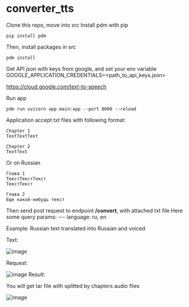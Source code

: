 # converter_tts

Clone this repo, move into src
Install pdm with pip 
```
pip install pdm
```
Then, install packages in src

```
pdm install
```

Get API json with keys from google, and set your env variable GOOGLE_APPLICATION_CREDENTIALS=<path_to_api_keys.json>

https://cloud.google.com/text-to-speech

Run app
```
pdm run uvicorn app.main:app --port 8000 --reload
```


Application accept txt files with following format:
```
Chapter 1
TextTextText

Chapter 2
TextText
```
Or on Russian
```
Глава 1
ТекстТекстТекст
ТекстТекст

Глава 2
Еще какой-нибудь текст
```
Then send post request to endpoint __/convert__, with attached txt file
Here some query params:
--- language: ru, en

Example:
Russian text translated into Russian and voiced

Text:

![image](https://user-images.githubusercontent.com/60964414/146820657-78d4025e-47e6-4775-abb8-159d20bffcc0.png)

Request:

![image](https://user-images.githubusercontent.com/60964414/146820789-a9387ab5-047b-4d0b-b482-7e07fed8edee.png)
Result:

You will get tar file with splitted by chapters audio files


![image](https://user-images.githubusercontent.com/60964414/146820615-062eabe4-9f9d-4e95-8bb2-90ae47d3cfc2.png)

  
